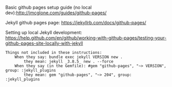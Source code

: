 Basic github pages setup guide (no local dev):http://jmcglone.com/guides/github-pages/

Jekyll github pages page: https://jekyllrb.com/docs/github-pages/

Setting up local Jekyll development: https://help.github.com/en/github/working-with-github-pages/testing-your-github-pages-site-locally-with-jekyll

    Things not included in these instructions:
        When they say: bundle exec jekyll VERSION new .
            they mean: jekyll _3.8.5_ new . --force
        When they say (in the Gemfile): #gem "github-pages", "~> VERSION", group: :jekyll_plugins
            they mean: gem "github-pages", "~> 204", group: :jekyll_plugins

